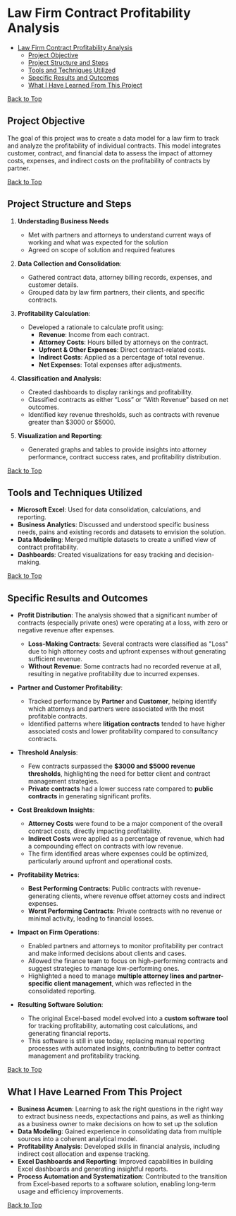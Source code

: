 # Law Firm Contract Profitability Analysis


- [Law Firm Contract Profitability Analysis](#law-firm-contract-profitability-analysis)
  - [Project Objective](#project-objective)
  - [Project Structure and Steps](#project-structure-and-steps)
  - [Tools and Techniques Utilized](#tools-and-techniques-utilized)
  - [Specific Results and Outcomes](#specific-results-and-outcomes)
  - [What I Have Learned From This Project](#what-i-have-learned-from-this-project)

[Back to Top](#)


## Project Objective
The goal of this project was to create a data model for a law firm to track and analyze the profitability of individual contracts. This model integrates customer, contract, and financial data to assess the impact of attorney costs, expenses, and indirect costs on the profitability of contracts by partner.

[Back to Top](#)

## Project Structure and Steps
1. **Understading Business Needs**
   - Met with partners and attorneys to understand current ways of working and what was expected for the solution
   - Agreed on scope of solution and required features

2. **Data Collection and Consolidation**:
   - Gathered contract data, attorney billing records, expenses, and customer details.
   - Grouped data by law firm partners, their clients, and specific contracts.

3. **Profitability Calculation**:
   - Developed a rationale to calculate profit using:
     - **Revenue**: Income from each contract.
     - **Attorney Costs**: Hours billed by attorneys on the contract.
     - **Upfront & Other Expenses**: Direct contract-related costs.
     - **Indirect Costs**: Applied as a percentage of total revenue.
     - **Net Expenses**: Total expenses after adjustments.

4. **Classification and Analysis**:
   - Created dashboards to display rankings and profitability.
   - Classified contracts as either “Loss” or “With Revenue” based on net outcomes.
   - Identified key revenue thresholds, such as contracts with revenue greater than $3000 or $5000.

5. **Visualization and Reporting**:
   - Generated graphs and tables to provide insights into attorney performance, contract success rates, and profitability distribution.

[Back to Top](#)

## Tools and Techniques Utilized
- **Microsoft Excel**: Used for data consolidation, calculations, and reporting.
- **Business Analytics**: Discussed and understood specific business needs, pains and existing records and datasets to envision the solution.
- **Data Modeling**: Merged multiple datasets to create a unified view of contract profitability.
- **Dashboards**: Created visualizations for easy tracking and decision-making.

[Back to Top](#)

## Specific Results and Outcomes
- **Profit Distribution**: The analysis showed that a significant number of contracts (especially private ones) were operating at a loss, with zero or negative revenue after expenses.
   - **Loss-Making Contracts**: Several contracts were classified as "Loss" due to high attorney costs and upfront expenses without generating sufficient revenue.
   - **Without Revenue**: Some contracts had no recorded revenue at all, resulting in negative profitability due to incurred expenses.

- **Partner and Customer Profitability**: 
   - Tracked performance by **Partner** and **Customer**, helping identify which attorneys and partners were associated with the most profitable contracts.
   - Identified patterns where **litigation contracts** tended to have higher associated costs and lower profitability compared to consultancy contracts.

- **Threshold Analysis**:
   - Few contracts surpassed the **$3000 and $5000 revenue thresholds**, highlighting the need for better client and contract management strategies.
   - **Private contracts** had a lower success rate compared to **public contracts** in generating significant profits.

- **Cost Breakdown Insights**:
   - **Attorney Costs** were found to be a major component of the overall contract costs, directly impacting profitability.
   - **Indirect Costs** were applied as a percentage of revenue, which had a compounding effect on contracts with low revenue.
   - The firm identified areas where expenses could be optimized, particularly around upfront and operational costs.

- **Profitability Metrics**:
   - **Best Performing Contracts**: Public contracts with revenue-generating clients, where revenue offset attorney costs and indirect expenses.
   - **Worst Performing Contracts**: Private contracts with no revenue or minimal activity, leading to financial losses.

- **Impact on Firm Operations**:
   - Enabled partners and attorneys to monitor profitability per contract and make informed decisions about clients and cases.
   - Allowed the finance team to focus on high-performing contracts and suggest strategies to manage low-performing ones.
   - Highlighted a need to manage **multiple attorney lines and partner-specific client management**, which was reflected in the consolidated reporting.

- **Resulting Software Solution**:
   - The original Excel-based model evolved into a **custom software tool** for tracking profitability, automating cost calculations, and generating financial reports.
   - This software is still in use today, replacing manual reporting processes with automated insights, contributing to better contract management and profitability tracking.

[Back to Top](#)

## What I Have Learned From This Project 
- **Business Acumen**: Learning to ask the right questions in the right way to extract business needs, expectactions and pains, as well as thinking as a business owner to make decisions on how to set up the solution
- **Data Modeling**: Gained experience in consolidating data from multiple sources into a coherent analytical model.
- **Profitability Analysis**: Developed skills in financial analysis, including indirect cost allocation and expense tracking.
- **Excel Dashboards and Reporting**: Improved capabilities in building Excel dashboards and generating insightful reports.
- **Process Automation and Systematization**: Contributed to the transition from Excel-based reports to a software solution, enabling long-term usage and efficiency improvements.

[Back to Top](#)